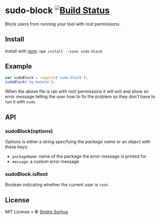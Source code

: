 # sudo-block [![Build Status](https://secure.travis-ci.org/sindresorhus/sudo-block.png?branch=master)](http://travis-ci.org/sindresorhus/sudo-block)

Block users from running your tool with root permissions.


## Install

Install with [npm](https://npmjs.org): `npm install --save sudo-block`


## Example

```js
var sudoBlock = require('sudo-block');
sudoBlock('my-module');
```

When the above file is ran with root permissions it will exit and show an error message telling the user how to fix the problem so they don't have to run it with `sudo`.


## API

### sudoBlock(options)

Options is either a string specifying the *package name* or an object with these
keys:

- `packageName`: name of the package the error message is printed for
- `message`: a custom error message


### sudoBlock.isRoot

Boolean indicating whether the current user is `root`.


## License

MIT License • © [Sindre Sorhus](http://sindresorhus.com)

